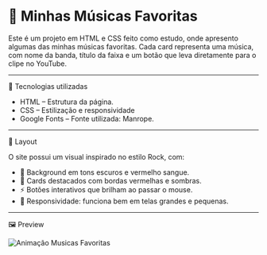 # 🎸 Minhas Músicas Favoritas


Este é um projeto em HTML e CSS feito como estudo, onde apresento algumas das minhas músicas favoritas.
Cada card representa uma música, com nome da banda, título da faixa e um botão que leva diretamente para o clipe no YouTube.

---

🚀 Tecnologias utilizadas

- HTML – Estrutura da página.
- CSS – Estilização e responsividade
- Google Fonts – Fonte utilizada: Manrope.

---

🎨 Layout

O site possui um visual inspirado no estilo Rock, com:

- 🎸 Background em tons escuros e vermelho sangue.
- 🎵 Cards destacados com bordas vermelhas e sombras.
- ⚡ Botões interativos que brilham ao passar o mouse.
- 📱 Responsividade: funciona bem em telas grandes e pequenas.


---

🖼️ Preview

![Animação Musicas Favoritas](https://github.com/user-attachments/assets/9a65c157-3e9a-41b7-a2a8-209a29692cc7)



